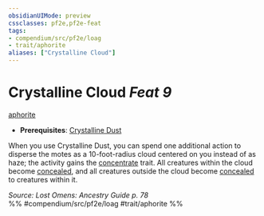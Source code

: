 ```yaml
---
obsidianUIMode: preview
cssclasses: pf2e,pf2e-feat
tags:
- compendium/src/pf2e/loag
- trait/aphorite
aliases: ["Crystalline Cloud"]
---
```

# Crystalline Cloud  *Feat 9*  
[aphorite](rules/traits/aphorite-loag.md "Aphorite Ancestry & Heritage Trait")  

- **Prerequisites**: [Crystalline Dust](compendium/feats/crystalline-dust-loag.md)

When you use Crystalline Dust, you can spend one additional action to disperse the motes as a 10-foot-radius cloud centered on you instead of as haze; the activity gains the [concentrate](rules/traits/concentrate.md "Concentrate Action & Ability Trait") trait. All creatures within the cloud become [concealed](rules/conditions.md#Concealed), and all creatures outside the cloud become [concealed](rules/conditions.md#Concealed) to creatures within it.

*Source: Lost Omens: Ancestry Guide p. 78*  
%% #compendium/src/pf2e/loag #trait/aphorite %%